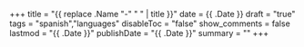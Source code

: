 +++
title = "{{ replace .Name "-" " " | title }}"
date = {{ .Date }}
draft = "true"
tags = "spanish","languages"
disableToc = "false"
show_comments = false
lastmod = "{{ .Date }}"
publishDate = "{{ .Date }}"
summary = ""
+++
